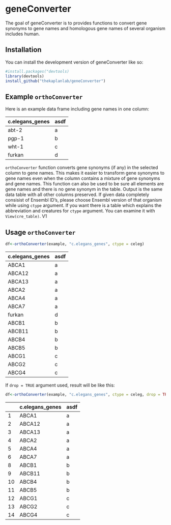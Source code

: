 
<!-- README.md is generated from README.Rmd. Please edit that file -->

# geneConverter

<!-- badges: start -->
<!-- badges: end -->

The goal of geneConverter is to provides functions to convert gene
synonyms to gene names and homologous gene names of several organism
includes human.

## Installation

You can install the development version of geneConverter like so:

``` r
#install.packages("devtools)
library(devtools)
install_github("thekaplanlab/geneConverter")
```

## Example `orthoConverter`

Here is an example data frame including gene names in one column:

| c.elegans_genes | asdf |
|:----------------|:-----|
| abt-2           | a    |
| pgp-1           | b    |
| wht-1           | c    |
| furkan          | d    |

`orthoConverter` function converts gene synonyms (if any) in the
selected column to gene names. This makes it easier to transform gene
synonyms to gene names even when the column contains a mixture of gene
synonyms and gene names. This function can also be used to be sure all
elements are gene names and there is no gene synonym in the table.
Output is the same data table with all other columns preserved. If given
data completely consisist of Ensembl ID’s, please choose Ensembl version
of that organism while using `ctype` argument. If you want there is a
table which explains the abbreviation and creatures for `ctype`
argument. You can examine it with `View(cre_table)`. V1

## Usage `orthoConverter`

``` r
df<-orthoConverter(example, "c.elegans_genes", ctype = celeg)
```

| c.elegans_genes | asdf |
|:----------------|:-----|
| ABCA1           | a    |
| ABCA12          | a    |
| ABCA13          | a    |
| ABCA2           | a    |
| ABCA4           | a    |
| ABCA7           | a    |
| furkan          | d    |
| ABCB1           | b    |
| ABCB11          | b    |
| ABCB4           | b    |
| ABCB5           | b    |
| ABCG1           | c    |
| ABCG2           | c    |
| ABCG4           | c    |

If `drop = TRUE` argument used, result will be like this:

``` r
df<-orthoConverter(example, "c.elegans_genes", ctype = celeg, drop = TRUE)
```

|     | c.elegans_genes | asdf |
|-----|:----------------|:-----|
| 1   | ABCA1           | a    |
| 2   | ABCA12          | a    |
| 3   | ABCA13          | a    |
| 4   | ABCA2           | a    |
| 5   | ABCA4           | a    |
| 6   | ABCA7           | a    |
| 8   | ABCB1           | b    |
| 9   | ABCB11          | b    |
| 10  | ABCB4           | b    |
| 11  | ABCB5           | b    |
| 12  | ABCG1           | c    |
| 13  | ABCG2           | c    |
| 14  | ABCG4           | c    |
